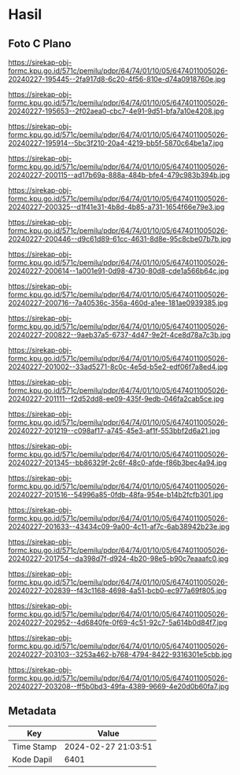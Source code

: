# Hasil

## Foto C Plano

https://sirekap-obj-formc.kpu.go.id/571c/pemilu/pdpr/64/74/01/10/05/6474011005026-20240227-195445--2fa917d8-6c20-4f56-810e-d74a0918760e.jpg

https://sirekap-obj-formc.kpu.go.id/571c/pemilu/pdpr/64/74/01/10/05/6474011005026-20240227-195653--2f02aea0-cbc7-4e91-9d51-bfa7a10e4208.jpg

https://sirekap-obj-formc.kpu.go.id/571c/pemilu/pdpr/64/74/01/10/05/6474011005026-20240227-195914--5bc3f210-20a4-4219-bb5f-5870c64be1a7.jpg

https://sirekap-obj-formc.kpu.go.id/571c/pemilu/pdpr/64/74/01/10/05/6474011005026-20240227-200115--ad17b69a-888a-484b-bfe4-479c983b394b.jpg

https://sirekap-obj-formc.kpu.go.id/571c/pemilu/pdpr/64/74/01/10/05/6474011005026-20240227-200325--d1f41e31-4b8d-4b85-a731-1654f66e79e3.jpg

https://sirekap-obj-formc.kpu.go.id/571c/pemilu/pdpr/64/74/01/10/05/6474011005026-20240227-200446--d9c61d89-61cc-4631-8d8e-95c8cbe07b7b.jpg

https://sirekap-obj-formc.kpu.go.id/571c/pemilu/pdpr/64/74/01/10/05/6474011005026-20240227-200614--1a001e91-0d98-4730-80d8-cde1a566b64c.jpg

https://sirekap-obj-formc.kpu.go.id/571c/pemilu/pdpr/64/74/01/10/05/6474011005026-20240227-200716--7a40536c-356a-460d-a1ee-181ae0939385.jpg

https://sirekap-obj-formc.kpu.go.id/571c/pemilu/pdpr/64/74/01/10/05/6474011005026-20240227-200822--9aeb37a5-6737-4d47-9e2f-4ce8d78a7c3b.jpg

https://sirekap-obj-formc.kpu.go.id/571c/pemilu/pdpr/64/74/01/10/05/6474011005026-20240227-201002--33ad5271-8c0c-4e5d-b5e2-edf06f7a8ed4.jpg

https://sirekap-obj-formc.kpu.go.id/571c/pemilu/pdpr/64/74/01/10/05/6474011005026-20240227-201111--f2d52dd8-ee09-435f-9edb-046fa2cab5ce.jpg

https://sirekap-obj-formc.kpu.go.id/571c/pemilu/pdpr/64/74/01/10/05/6474011005026-20240227-201219--c098af17-a745-45e3-af1f-553bbf2d6a21.jpg

https://sirekap-obj-formc.kpu.go.id/571c/pemilu/pdpr/64/74/01/10/05/6474011005026-20240227-201345--bb86329f-2c6f-48c0-afde-f86b3bec4a94.jpg

https://sirekap-obj-formc.kpu.go.id/571c/pemilu/pdpr/64/74/01/10/05/6474011005026-20240227-201516--54996a85-0fdb-48fa-954e-b14b2fcfb301.jpg

https://sirekap-obj-formc.kpu.go.id/571c/pemilu/pdpr/64/74/01/10/05/6474011005026-20240227-201633--43434c09-9a00-4c11-af7c-6ab38942b23e.jpg

https://sirekap-obj-formc.kpu.go.id/571c/pemilu/pdpr/64/74/01/10/05/6474011005026-20240227-201754--da398d7f-d924-4b20-98e5-b90c7eaaafc0.jpg

https://sirekap-obj-formc.kpu.go.id/571c/pemilu/pdpr/64/74/01/10/05/6474011005026-20240227-202839--f43c1168-4698-4a51-bcb0-ec977a69f805.jpg

https://sirekap-obj-formc.kpu.go.id/571c/pemilu/pdpr/64/74/01/10/05/6474011005026-20240227-202952--4d6840fe-0f69-4c51-92c7-5a614b0d84f7.jpg

https://sirekap-obj-formc.kpu.go.id/571c/pemilu/pdpr/64/74/01/10/05/6474011005026-20240227-203103--3253a462-b768-4794-8422-9316301e5cbb.jpg

https://sirekap-obj-formc.kpu.go.id/571c/pemilu/pdpr/64/74/01/10/05/6474011005026-20240227-203208--ff5b0bd3-49fa-4389-9669-4e20d0b60fa7.jpg


## Metadata

| Key        | Value               |
| ---------- | ------------------- |
| Time Stamp | 2024-02-27 21:03:51 |
| Kode Dapil | 6401                |



